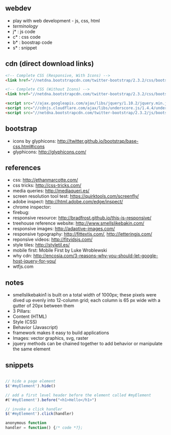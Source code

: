 ## webdev

- play with web development - js, css, html
- *terminology*
 - j* : js code
 - c* : css code
 - b* : boostrap code
 - s* : snippet

## cdn (direct download links)

```html
<!-- Complete CSS (Responsive, With Icons) -->
<link href="//netdna.bootstrapcdn.com/twitter-bootstrap/2.3.2/css/bootstrap-combined.min.css" rel="stylesheet">

<!-- Complete CSS (Without Icons) -->
<link href="//netdna.bootstrapcdn.com/twitter-bootstrap/2.3.2/css/bootstrap-combined.no-icons.min.css" rel="stylesheet">

<script src="//ajax.googleapis.com/ajax/libs/jquery/1.10.2/jquery.min.js"></script>
<script src="//cdnjs.cloudflare.com/ajax/libs/underscore.js/1.4.4/underscore-min.js"></script>
<script src="//netdna.bootstrapcdn.com/twitter-bootstrap/2.3.2/js/bootstrap.min.js"></script>
```

## bootstrap

- icons by glyphicons: http://twitter.github.io/bootstrap/base-css.html#icons
- glyphicons: http://glyphicons.com/

## references

- css: http://ethanmarcotte.com/
- css tricks: http://css-tricks.com/
- media queries: http://mediaqueri.es/
- screen resolution tool test: https://quirktools.com/screenfly/
- adobe inspect:  http://html.adobe.com/edge/inspect/
- chrome inspector:
- firebug:
- responsive resource: http://bradfrost.github.io/this-is-responsive/
- treehouse reference website: http://www.smellslikebakin.com/
- responsive images: http://adaptive-images.com/
- responsive typography: http://fittextjs.com/, http://letteringjs.com/
- reponsive videos: http://fitvidsjs.com/
- style tiles: http://styletil.es/
- mobile first: Mobile First by Luke Wroblewski
- why cdn: http://encosia.com/3-reasons-why-you-should-let-google-host-jquery-for-you/
- wtfjs.com

## notes

- smellslikebakin1 is built on a total width of 1000px; these pixels were dived up evenly into 12-column grid; each column is 65 px wide with a gutter of 20px between them
- 3 Pillars:
 - Content (HTML)
 - Style (CSS)
 - Behavior (Javascript)
- framework makes it easy to build applications
- Images: vector graphics, svg, raster
- jquery methods can be chained together to add behavior or manipulate the same element

## snippets

```js

// hide a page element
$('#myElement').hide()

// add a first level header before the element called #myElement
#('#myElement').before("<h1>Hello</h1>")

// invoke a click handler
$('#myElement').click(handler)

anonymous function
handler = function() {/* code *?};

```
